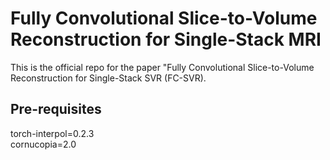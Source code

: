 <h1>Fully Convolutional Slice-to-Volume Reconstruction for Single-Stack MRI</h1>

This is the official repo for the paper "Fully Convolutional Slice-to-Volume Reconstruction for Single-Stack SVR (FC-SVR). 

<h2>Pre-requisites</h2>
torch-interpol=0.2.3</br>
cornucopia=2.0
